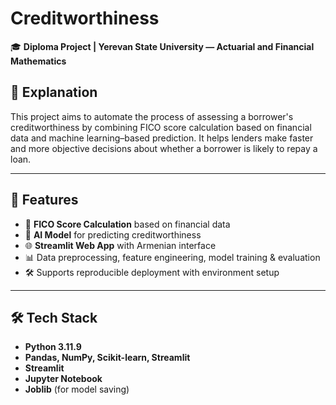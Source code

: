 # Creditworthiness

🎓 **Diploma Project | Yerevan State University — Actuarial and Financial Mathematics**

## 📖 Explanation
This project aims to automate the process of assessing a borrower's creditworthiness by combining FICO score calculation based on financial data and machine learning–based prediction. It helps lenders make faster and more objective decisions about whether a borrower is likely to repay a loan.


---

## 🚀 Features

- 🧮 **FICO Score Calculation** based on financial data
- 🤖 **AI Model** for predicting creditworthiness
- 🌐 **Streamlit Web App** with Armenian interface
- 📊 Data preprocessing, feature engineering, model training & evaluation
- 🛠️ Supports reproducible deployment with environment setup

---

## 🛠 Tech Stack

- **Python 3.11.9**
- **Pandas, NumPy, Scikit-learn, Streamlit**
- **Streamlit**
- **Jupyter Notebook** 
- **Joblib** (for model saving)
